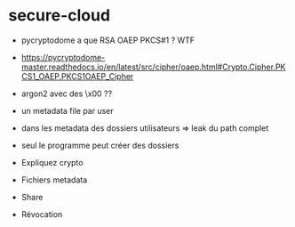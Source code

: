 # secure-cloud

- pycryptodome a que RSA OAEP PKCS#1 ? WTF
- https://pycryptodome-master.readthedocs.io/en/latest/src/cipher/oaep.html#Crypto.Cipher.PKCS1_OAEP.PKCS1OAEP_Cipher
- argon2 avec des \x00 ??
- un metadata file par user
- dans les metadata des dossiers utilisateurs => leak du path complet
- seul le programme peut créer des dossiers


- Expliquez crypto
- Fichiers metadata
- Share
- Révocation